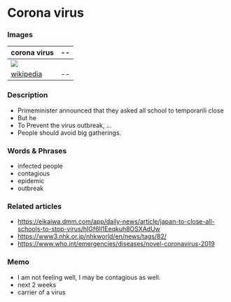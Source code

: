 # Corona virus

### Images
|corona virus | --|
|--|--|
|<img src="https://upload.wikimedia.org/wikipedia/commons/thumb/7/78/Coronaviruses_004_lores.jpg/220px-Coronaviruses_004_lores.jpg" witdh="500px"/>||
|[wikipedia](https://en.wikipedia.org/wiki/Coronavirus)|--|

### Description
- Primeminister announced that they asked all school to temporarili close 
- But he 
- To Prevent the virus outbreak, ...
- People should avoid big gatherings.

### Words & Phrases
- infected people
- contagious
- epidemic
- outbreak

### Related articles
- https://eikaiwa.dmm.com/app/daily-news/article/japan-to-close-all-schools-to-stop-virus/hIGf6ll1Eeqkuh8OSXAdUw
- https://www3.nhk.or.jp/nhkworld/en/news/tags/82/
- https://www.who.int/emergencies/diseases/novel-coronavirus-2019


### Memo
  - I am not feeling well, I may be contagious as well.
- next 2 weeks 
- carrier of a virus
